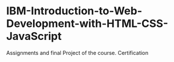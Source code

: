 # IBM-Introduction-to-Web-Development-with-HTML-CSS-JavaScript
Assignments and final Project of the course.
Certification
